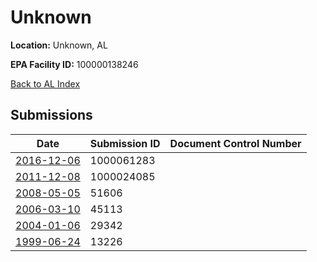 # Unknown

**Location:** Unknown, AL

**EPA Facility ID:** 100000138246

[Back to AL Index](../../index.md)

## Submissions

| Date | Submission ID | Document Control Number |
|------|--------------|-------------------------|
| [2016-12-06](submissions/1000061283.md) | 1000061283 |  |
| [2011-12-08](submissions/1000024085.md) | 1000024085 |  |
| [2008-05-05](submissions/51606.md) | 51606 |  |
| [2006-03-10](submissions/45113.md) | 45113 |  |
| [2004-01-06](submissions/29342.md) | 29342 |  |
| [1999-06-24](submissions/13226.md) | 13226 |  |
